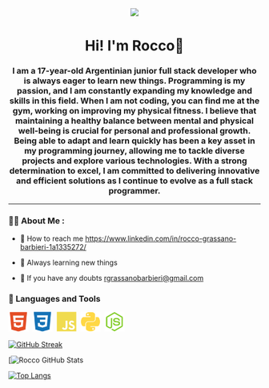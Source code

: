 <div id="header" align="center">
    <img src="https://media.giphy.com/media/qgQUggAC3Pfv687qPC/giphy.gif" width="200"/>
<h1 align="center">Hi! I'm Rocco👋</h1>
<h3 align="center">I am a 17-year-old Argentinian junior full stack developer who is always eager to learn new things. Programming is my passion, and I am constantly expanding my knowledge and skills in this field. When I am not coding, you can find me at the gym, working on improving my physical fitness. I believe that maintaining a healthy balance between mental and physical well-being is crucial for personal and professional growth. Being able to adapt and learn quickly has been a key asset in my programming journey, allowing me to tackle diverse projects and explore various technologies. With a strong determination to excel, I am committed to delivering innovative and efficient solutions as I continue to evolve as a full stack programmer.
</h3>
</div>

---

### 👨‍💻 About Me :

- 📩 How to reach me https://www.linkedin.com/in/rocco-grassano-barbieri-1a1335272/

- 🤖 Always learning new things

- 🤔 If you have any doubts rgrassanobarbieri@gmail.com

<div align="left">
<h3>🔨  Languages and Tools</h3>
  <div>
     <img src="https://github.com/devicons/devicon/blob/master/icons/html5/html5-plain.svg" title="HTML" alt="HTML" width="40" height="40"/>&nbsp;
     <img src="https://github.com/devicons/devicon/blob/master/icons/css3/css3-plain.svg" title="CSS" alt="CSS" width="40" height="40"/>&nbsp;
     <img src="https://github.com/devicons/devicon/blob/master/icons/javascript/javascript-plain.svg" title="JAVASCRIPT" alt="JAVASCRIPT" width="40" height="40"/>&nbsp;
     <img src="https://github.com/devicons/devicon/blob/master/icons/python/python-plain.svg" title="PYTHON" alt="PYTHON" width="40" height="40"/>&nbsp;
     <img src="https://github.com/devicons/devicon/blob/master/icons/nodejs/nodejs-plain.svg" title="NODE" alt="NODE" width="40" height="40"/>&nbsp;
  </div>
</div>

[![GitHub Streak](http://github-readme-streak-stats.herokuapp.com?user=roccogb&theme=dark&hide_border=true&border_radius=3.5)](https://git.io/streak-stats)

[![Rocco GitHub Stats](https://github-readme-stats.vercel.app/api?username=anuraghazra&show_icons=true&theme=dark)

[![Top Langs](https://github-readme-stats.vercel.app/api/top-langs/?username=anuraghazra&layout=compact)](https://github.com/anuraghazra/github-readme-stats)
